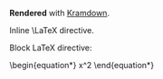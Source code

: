 **Rendered** with [Kramdown](https://github.com/gettalong/kramdown).

Inline \LaTeX directive.

Block LaTeX directive:

\begin{equation*}
  x^2
\end{equation*}

